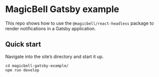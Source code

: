 # MagicBell Gatsby example

This repo shows how to use the `@magicbell/react-headless` package to render notifications in a Gatsby application.

## Quick start

Navigate into the site’s directory and start it up.

```shell
cd magicbell-gatsby-example/
npm run develop
```

